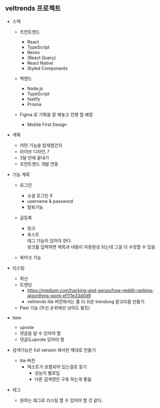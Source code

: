 ## veltrends 프로젝트  

* 스택  
  * 프런트엔드  
    * React
    * TypeScript   
    * Remix  
    * (React Query)  
    * React Native   
    * Styled Components   

  * 백엔드 
    * Node.js   
    * TypeScript   
    * fastify  
    * Prisma  
  * Figma 로 기획을 잘 해놓고 진행 할 예정    
    * Moblie First Design     
* 계획  
  * 어떤 기능을 탑재할건지  
  * 라이브 디자인..?  
  * 3달 안에 끝내기  
  * 프런트엔드 개발 연동  

 * 기능 계획  
    * 로그인  
      * 소셜 로그인 X  
      * username & password  
      * 탈퇴기능    

    * 글등록   
      * 링크  
      * 포스트     
     태그 기능이 있어야 한다.   
     링크를 입력하면 제목과 내용이 자동완성 되는데 그걸 더 수정할 수 있음    
    * 북마크 기능  
    
  * 리스팅     
     * 최신   
     * 트렌딩    
        *  https://medium.com/hacking-and-gonzo/how-reddit-ranking-algorithms-work-ef111e33d0d9  
        *  veltrends lite 버전에서는 좀 더 쉬운 trendong 알고리즘 만들기  
     * Past 기능 (우선 순위에선 낮아도 될듯)   
  * item  
    * upvote  
    * 댓글을 달 수 있어야 함  
    * 댓글도upvote 있어야 함   
  * 검색기능은 full version 에서만 제대로 만들기   
    * lite 버전  
      * 텍스트가 포함되어 있는걸로 찾기
         * 성능이 별로임  
         * 다른 검색엔진 구축 하는게 좋음  

  * 태그  
    * 원하는 태그로 리스팅 할 수 있어야 할 것 같다.   
    




